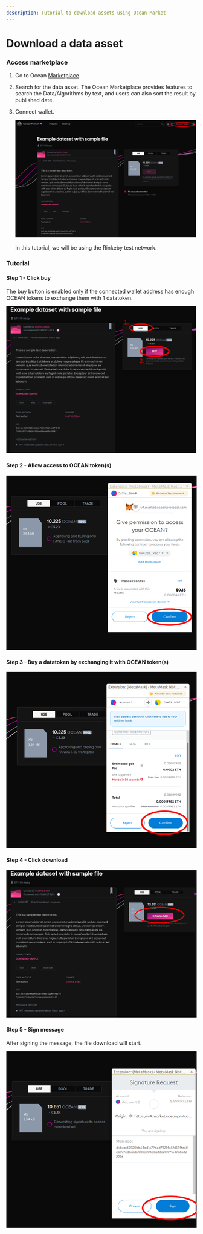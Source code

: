 ```yaml
---
description: Tutorial to download assets using Ocean Market
---
```


# Download a data asset

### Access marketplace

1. Go to Ocean [Marketplace](https://v4.market.oceanprotocol.com/).
2. Search for the data asset. The Ocean Marketplace provides features to search the Data/Algorithms by text, and users can also sort the result by published date.
3.  Connect wallet.

    <img src="images/marketplace/consume-connect-wallet.png" alt="connect wallet" data-size="original">

    In this tutorial, we will be using the Rinkeby test network.

### Tutorial

#### Step 1 - Click buy

The buy button is enabled only if the connected wallet address has enough OCEAN tokens to exchange them with 1 datatoken.

![consume part-1](./images/marketplace/consume-1.png)

#### Step 2 - Allow access to OCEAN token(s)

![consume part-3](./images/marketplace/consume-2.png)

#### Step 3 - Buy a datatoken by exchanging it with OCEAN token(s)

![consume part-4](./images/marketplace/consume-3.png)

#### Step 4 - Click download

![consume part-5](./images/marketplace/consume-4.png)

#### Step 5 - Sign message

After signing the message, the file download will start.

![consume part-6](./images/marketplace/consume-5.png)
